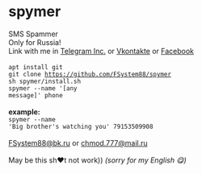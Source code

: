 # spymer
SMS Spammer<br>
Only for Russia!<br>
Link with me in <a href="https://t.me/FSystem88">Telegram Inc.</a> or <a href="https://vk.com/fsys88">Vkontakte</a> or <a href="https://www.facebook.com/ivan.godunov.junior">Facebook</a><br><br>
<code>apt install git</code><br>
<code>git clone https://github.com/FSystem88/spymer</code><br>
<code>sh spymer/install.sh</code><br>
<code>spymer  --name '[any message]' phone</code><br>
<br>
<b>example:</b><br>
<code>spymer --name 'Big brother's watching you' 79153509908</code>
<br><br>
FSystem88@bk.ru or chmod.777@mail.ru
<br>
<br>
May be this sh♥t not work))
*(sorry for my English 😋)*
